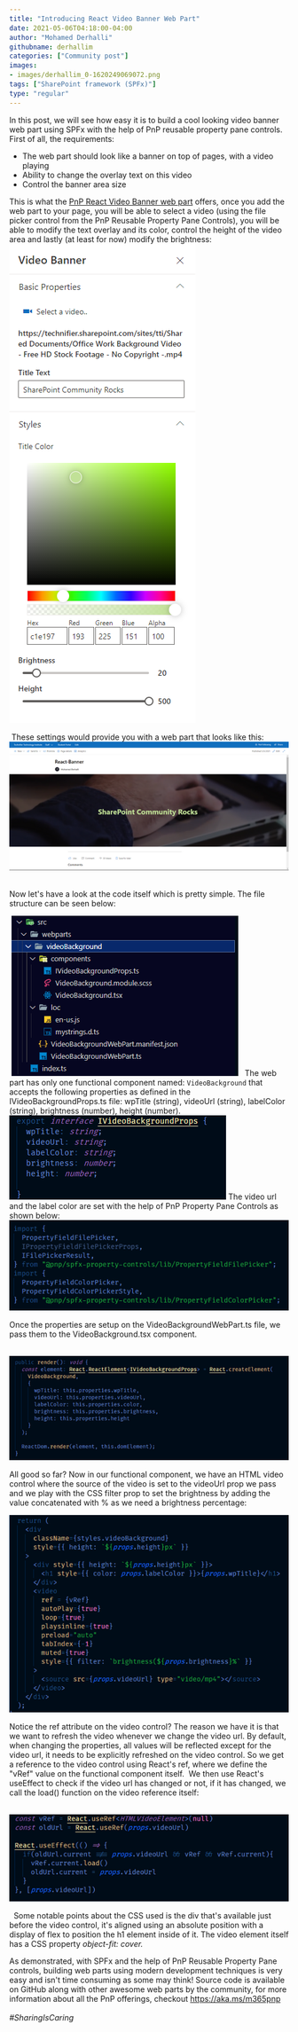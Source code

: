 ```yaml
---
title: "Introducing React Video Banner Web Part"
date: 2021-05-06T04:18:00-04:00
author: "Mohamed Derhalli"
githubname: derhallim
categories: ["Community post"]
images:
- images/derhallim_0-1620249069072.png
tags: ["SharePoint framework (SPFx)"]
type: "regular"
---
```


In this post, we will see how easy it is to build a cool looking video
banner web part using SPFx with the help of PnP reusable property pane
controls. First of all, the requirements: 

-   The web part should look like a banner on top of pages, with a video
    playing
-   Ability to change the overlay text on this video
-   Control the banner area size

This is what the [PnP React Video Banner web
part](https://github.com/pnp/sp-dev-fx-webparts/tree/main/samples/react-video-banner "PnP React Video Banner web part")
offers, once you add the web part to your page, you will be able to
select a video (using the file picker control from the PnP Reusable
Property Pane Controls), you will be able to modify the text overlay and
its color, control the height of the video area and lastly (at least for
now) modify the brightness: 
  ![derhallim_0-1620249069072.png](images/derhallim_0-1620249069072.png)

 These settings would provide you with a web part that looks like this: 
 ![derhallim_4-1620249695924.png](images/derhallim_4-1620249695924.png)
 

Now let's have a look at the code itself which is pretty simple. The
file structure can be seen below:


 ![derhallim_1-1620252146944.png](images/derhallim_1-1620252146944.png)
 
The web part has only one functional component named: `VideoBackground`
that accepts the following properties as defined in the
IVideoBackgroundProps.ts file: wpTitle (string), videoUrl (string),
labelColor (string), brightness (number), height (number).
 ![derhallim_2-1620252225550.png](images/derhallim_2-1620252225550.png)
The video url and the label color are set with the help of PnP Property
Pane Controls as shown below: 
 ![derhallim_0-1620252048668.png](images/derhallim_0-1620252048668.png)


Once the properties are setup on the VideoBackgroundWebPart.ts file, we
pass them to the VideoBackground.tsx component. 


 ![derhallim_6-1620252844193.png](images/derhallim_6-1620252844193.png)


All good so far? Now in our functional component, we have an HTML video
control where the source of the video is set to the videoUrl prop we
pass and we play with the CSS filter prop to set the brightness by
adding the value concatenated with % as we need a brightness
percentage: 

![derhallim_3-1620252272134.png](images/derhallim_3-1620252272134.png)

Notice the ref attribute on the video control? The reason we have it is
that we want to refresh the video whenever we change the video url. By
default, when changing the properties, all values will be reflected
except for the video url, it needs to be explicitly refreshed on the
video control. So we get a reference to the video control using React's
ref, where we define the \"vRef\" value on the functional component
itself. 
We then use React's useEffect to check if the video url has changed or
not, if it has changed, we call the load() function on the video
reference itself: 

 ![derhallim_4-1620252332115.png](images/derhallim_4-1620252332115.png)

 
Some notable points about the CSS used is the div that's available just
before the video control, it's aligned using an absolute position with
a display of flex to position the h1 element inside of it. The video
element itself has a CSS property *object-fit: cover.*


As demonstrated, with SPFx and the help of PnP Reusable Property Pane
controls, building web parts using modern development techniques is very
easy and isn't time consuming as some may think! Source code is
available on GitHub along with other awesome web parts by the community,
for more information about all the PnP offerings,
checkout <https://aka.ms/m365pnp> \
\
*#SharingIsCaring*
